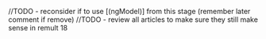 //TODO - reconsider if to use [(ngModel)] from this stage (remember later comment if remove)
//TODO - review all articles to make sure they still make sense in remult 18
